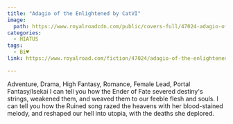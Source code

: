 ```yaml
---
title: "Adagio of the Enlightened by CatVI"
image:
  path: https://www.royalroadcdn.com/public/covers-full/47024-adagio-of-the-enlightened.jpg
categories:
  - HIATUS
tags:
  - Bi♥
link: https://www.royalroad.com/fiction/47024/adagio-of-the-enlightened

---
```

Adventure, Drama, High Fantasy, Romance, Female Lead, Portal Fantasy/Isekai
I can tell you how the Ender of Fate severed destiny's strings, weakened them, and weaved them to our feeble flesh and souls.
I can tell you how the Ruined song razed the heavens with her blood-stained melody, and reshaped our hell into utopia, with the deaths she deplored.